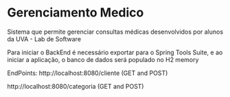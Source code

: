 # Gerenciamento Medico
Sistema que permite gerenciar consultas médicas desenvolvidos por alunos da UVA - Lab de Software

Para iniciar o BackEnd é necessário exportar para o Spring Tools Suite, e ao iniciar a aplicação, o banco de dados será populado no H2 memory

EndPoints:
http://localhost:8080/cliente (GET and POST)

http://localhost:8080/categoria (GET and POST)
